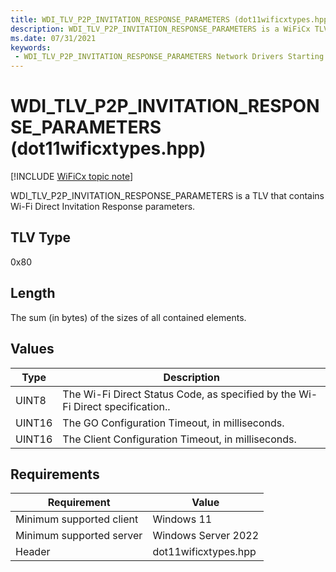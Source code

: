 ```yaml
---
title: WDI_TLV_P2P_INVITATION_RESPONSE_PARAMETERS (dot11wificxtypes.hpp)
description: WDI_TLV_P2P_INVITATION_RESPONSE_PARAMETERS is a WiFiCx TLV that contains Wi-Fi Direct Invitation Response parameters.
ms.date: 07/31/2021
keywords:
 - WDI_TLV_P2P_INVITATION_RESPONSE_PARAMETERS Network Drivers Starting with Windows Vista
---
```


# WDI\_TLV\_P2P\_INVITATION\_RESPONSE\_PARAMETERS (dot11wificxtypes.hpp)

[!INCLUDE [WiFiCx topic note](../includes/wificx-version-warning.md)]


WDI\_TLV\_P2P\_INVITATION\_RESPONSE\_PARAMETERS is a TLV that contains Wi-Fi Direct Invitation Response parameters.

## TLV Type


0x80

## Length


The sum (in bytes) of the sizes of all contained elements.

## Values


| Type   | Description                                                                    |
|--------|--------------------------------------------------------------------------------|
| UINT8  | The Wi-Fi Direct Status Code, as specified by the Wi-Fi Direct specification.. |
| UINT16 | The GO Configuration Timeout, in milliseconds.                                 |
| UINT16 | The Client Configuration Timeout, in milliseconds.                             |

 

## Requirements

|Requirement|Value|
|--- |--- |
|Minimum supported client|Windows 11|
|Minimum supported server|Windows Server 2022|
|Header|dot11wificxtypes.hpp|


 

 





